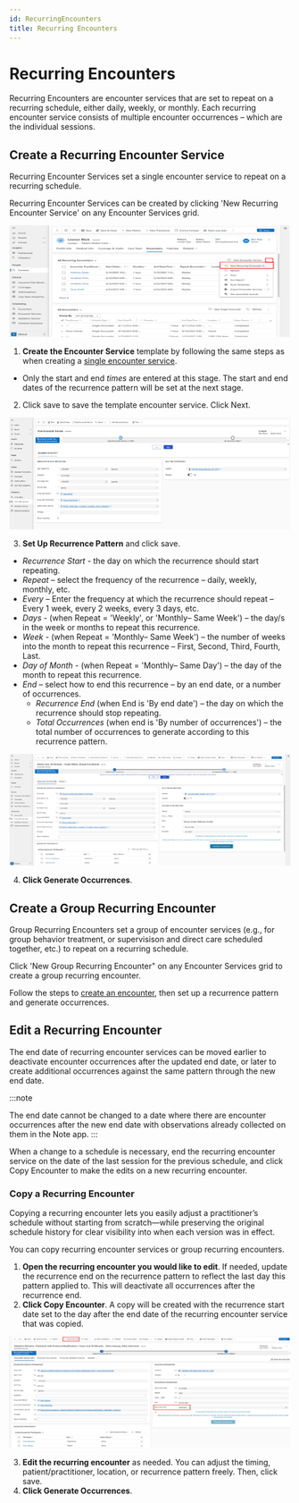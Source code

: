 ```yaml
---
id: RecurringEncounters
title: Recurring Encounters
---
```

# Recurring Encounters

Recurring Encounters are encounter services that are set to repeat on a recurring schedule, either daily, weekly, or monthly. Each recurring encounter service consists of multiple encounter occurrences – which are the individual sessions.

## Create a Recurring Encounter Service
Recurring Encounter Services set a single encounter service to repeat on a recurring schedule.

Recurring Encounter Services can be created by clicking 'New Recurring Encounter Service' on any Encounter Services grid.

<img src ="/img/+recurringES.png" width="600" height="200"/>

1. **Create the Encounter Service** template by following the same steps as when creating a [single encounter service](../Scheduling/SingleEncounters.md/#create-a-single-encounter-service). 

- Only the start and end *times* are entered at this stage. The start and end dates of the recurrence pattern will be set at the next stage.

2. Click save to save the template encounter service. Click Next.

<img src ="/img/RecurringES1.png" width="800" height="200"/>

3. **Set Up Recurrence Pattern** and click save. 

- *Recurrence Start* - the day on which the recurrence should start repeating.
- *Repeat* – select the frequency of the recurrence – daily, weekly, monthly, etc.
- *Every* – Enter the frequency at which the recurrence should repeat – Every 1 week, every 2 weeks, every 3 days, etc.
- *Days* - (when Repeat = 'Weekly', or 'Monthly– Same Week') – the day/s in the week or months to repeat this recurrence.
- *Week* - (when Repeat = 'Monthly– Same Week') – the number of weeks into the month to repeat this recurrence – First, Second, Third, Fourth, Last.
- *Day of Month* - (when Repeat = 'Monthly– Same Day') – the day of the month to repeat this recurrence.
- *End* – select how to end this recurrence – by an end date, or a number of occurrences.
    - *Recurrence End* (when End is 'By end date') – the day on which the recurrence should stop repeating.
    - *Total Occurrences* (when end is 'By number of occurrences') – the total number of occurrences to generate according to this recurrence pattern.
 
<img src ="/img/RecurringES2.png" width="800" height="200"/>

4. **Click Generate Occurrences**.

## Create a Group Recurring Encounter
Group Recurring Encounters set a group of encounter services (e.g., for group behavior treatment, or supervisison and direct care scheduled together, etc.) to repeat on a recurring schedule.

Click 'New Group Recurring Encounter" on any Encounter Services grid to create a group recurring encounter.

Follow the steps to [create an encounter](../Scheduling/SingleEncounters.md/#create-a-single-encounter), then set up a recurrence pattern and generate occurrences.

## Edit a Recurring Encounter
The end date of recurring encounter services can be moved earlier to deactivate encounter occurrences after the updated end date, or later to create additional occurrences against the same pattern through the new end date.

:::note

The end date cannot be changed to a date where there are encounter occurrences after the new end date with observations already collected on them in the Note app.
:::

When a change to a schedule is necessary, end the recurring encounter service on the date of the last session for the previous schedule, and click Copy Encounter to make the edits on a new recurring encounter.


### Copy a Recurring Encounter

Copying a recurring encounter lets you easily adjust a practitioner’s schedule without starting from scratch—while preserving the original schedule history for clear visibility into when each version was in effect.

You can copy recurring encounter services or group recurring encounters.

1. **Open the recurring encounter you would like to edit**. If needed, update the recurrence end on the recurrence pattern to reflect the last day this pattern applied to. This will deactivate all occurrences after the recurrence end.
2. **Click Copy Encounter**. A copy will be created with the recurrence start date set to the day after the end date of the recurring encounter service that was copied.
<img src ="/img/copyencounter.png" width="800" height="200"/>

3. **Edit the recurring encounter** as needed. You can adjust the timing, patient/practitioner, location, or recurrence pattern freely. Then, click save.
4. **Click Generate Occurrences**.